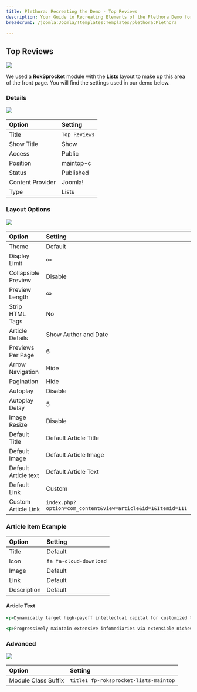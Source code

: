 ```yaml
---
title: Plethora: Recreating the Demo - Top Reviews
description: Your Guide to Recreating Elements of the Plethora Demo for Joomla
breadcrumb: /joomla:Joomla/!templates:Templates/plethora:Plethora

---
```


Top Reviews
-----

![][demo]

We used a **RokSprocket** module with the **Lists** layout to make up this area of the front page. You will find the settings used in our demo below.

### Details

![][demo2]

| Option           | Setting       |
| :----------      | :----------   |
| Title            | `Top Reviews` |
| Show Title       | Show          |
| Access           | Public        |
| Position         | maintop-c     |
| Status           | Published     |
| Content Provider | Joomla!       |
| Type             | Lists         |

### Layout Options

![][demo3]

| Option               | Setting                                                     |
| :----------          | :----------                                                 |
| Theme                | Default                                                     |
| Display Limit        | ∞                                                           |
| Collapsible Preview  | Disable                                                     |
| Preview Length       | ∞                                                           |
| Strip HTML Tags      | No                                                          |
| Article Details      | Show Author and Date                                        |
| Previews Per Page    | 6                                                           |
| Arrow Navigation     | Hide                                                        |
| Pagination           | Hide                                                        |
| Autoplay             | Disable                                                     |
| Autoplay Delay       | 5                                                           |
| Image Resize         | Disable                                                     |
| Default Title        | Default Article Title                                       |
| Default Image        | Default Article Image                                       |
| Default Article text | Default Article Text                                        |
| Default Link         | Custom                                                      |
| Custom Article Link  | `index.php?option=com_content&view=article&id=1&Itemid=111` |

### Article Item Example

| Option      | Setting                |
| :---------- | :----------            |
| Title       | Default                |
| Icon        | `fa fa-cloud-download` |
| Image       | Default                |
| Link        | Default                |
| Description | Default                |

#### Article Text

~~~ .html
<p>Dynamically target high-payoff intellectual capital for customized technologies. Objectively integrate emerging core competencies before process-centric communities. Dramatically evisculate holistic innovation rather than client-centric data.</p>

<p>Progressively maintain extensive infomediaries via extensible niches. Dramatically disseminate standardized metrics after resource-leveling processes. Objectively pursue diverse catalysts for change for interoperable meta-services.</p>
~~~

### Advanced

![][demo4]

| Option              | Setting                               |
| :----------         | :----------                           |
| Module Class Suffix | `title1 fp-roksprocket-lists-maintop` |

[demo]: assets/demo_11.jpeg
[demo2]: assets/demo_11a.jpeg
[demo3]: assets/demo_11b.jpeg
[demo4]: assets/demo_11c.jpeg
[demo5]: assets/demo_11d.jpeg
